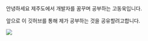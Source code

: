 안녕하세요 제주도에서 개발자를 꿈꾸며 공부하는 고동욱입니다.

앞으로 이 깃허브를 통해 제가 공부하는 것을 공유할려고합니다.

<img src="https://img.shields.io/badge/Android-3DDC84?style=flat-square&logo=Android&logoColor=white"/>
